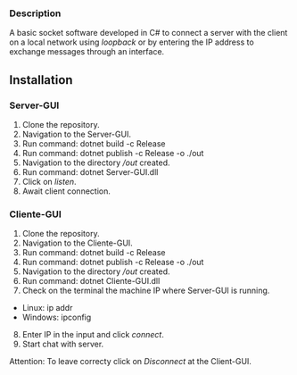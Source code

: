 ### Description

A basic socket software developed in C# to connect a server with the client on a local network using *loopback* or by entering the IP address to exchange messages through an interface.

## Installation

### Server-GUI

1. Clone the repository.
2. Navigation to the Server-GUI.
3. Run command: dotnet build -c Release
4. Run command: dotnet publish -c Release -o ./out
5. Navigation to the directory */out* created.
6. Run command: dotnet Server-GUI.dll
7. Click on *listen*.
8. Await client connection.

### Cliente-GUI

1. Clone the repository.
2. Navigation to the Cliente-GUI.
3. Run command: dotnet build -c Release
4. Run command: dotnet publish -c Release -o ./out
5. Navigation to the directory */out* created.
6. Run command: dotnet Cliente-GUI.dll
7. Check on the terminal the machine IP where Server-GUI is running.
  - Linux: ip addr
  - Windows: ipconfig
8. Enter IP in the input and click *connect*.
9. Start chat with server.

Attention: To leave correcty click on *Disconnect* at the Client-GUI.
